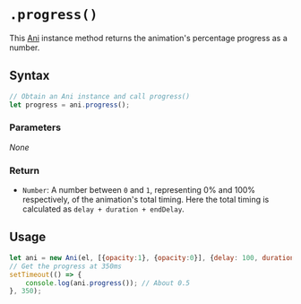 # `.progress()`
This [Ani](..) instance method returns the animation's percentage progress as a number.

## Syntax

```js
// Obtain an Ani instance and call progress()
let progress = ani.progress();
```

### Parameters
*None*

### Return
+ `Number`: A number between `0` and `1`, representing 0% and 100% respectively, of the animation's total timing. Here the total timing is calculated as `delay + duration + endDelay`.

## Usage

```js
let ani = new Ani(el, [{opacity:1}, {opacity:0}], {delay: 100, duration:600});
// Get the progress at 350ms
setTimeout(() => {
    console.log(ani.progress()); // About 0.5
}, 350);
```
